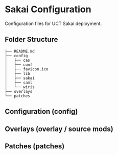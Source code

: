# Sakai Configuration
Configuration files for UCT Sakai deployment.

## Folder Structure
```
├── README.md
├── config
│   ├── cas
│   ├── conf
│   ├── favicon.ico
│   ├── lib
│   ├── sakai
│   ├── saml
│   └── wiris
├── overlays
└── patches
```

## Configuration (config)

## Overlays (overlay / source mods)

## Patches (patches)
